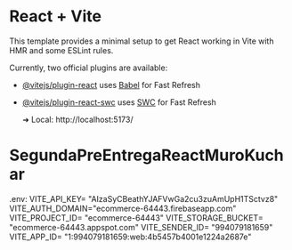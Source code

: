 # React + Vite

This template provides a minimal setup to get React working in Vite with HMR and some ESLint rules.

Currently, two official plugins are available:

- [@vitejs/plugin-react](https://github.com/vitejs/vite-plugin-react/blob/main/packages/plugin-react/README.md) uses [Babel](https://babeljs.io/) for Fast Refresh
- [@vitejs/plugin-react-swc](https://github.com/vitejs/vite-plugin-react-swc) uses [SWC](https://swc.rs/) for Fast Refresh

  ➜  Local:   http://localhost:5173/
# SegundaPreEntregaReactMuroKuchar


.env:
VITE_API_KEY= "AIzaSyCBeathYJAFVwGa2cu3zuAmUpH1TSctvz8"
VITE_AUTH_DOMAIN="ecommerce-64443.firebaseapp.com"
VITE_PROJECT_ID= "ecommerce-64443"
VITE_STORAGE_BUCKET= "ecommerce-64443.appspot.com"
VITE_SENDER_ID= "994079181659"
VITE_APP_ID= "1:994079181659:web:4b5457b4001e1224a2687e"